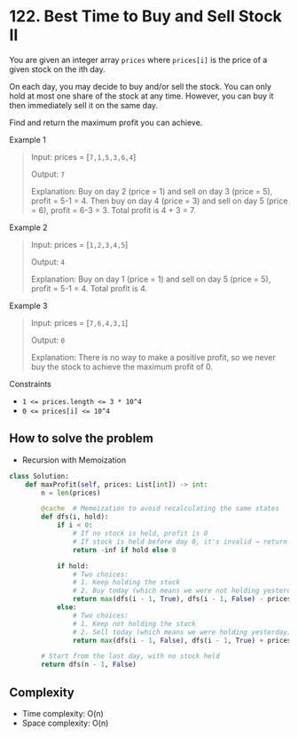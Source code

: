 # 122. Best Time to Buy and Sell Stock II
<Badge type="warning" text="Medium" />[<Badge type="info" text="LeetCode" />](https://leetcode.com/problems/best-time-to-buy-and-sell-stock-ii/)

You are given an integer array `prices` where `prices[i]` is the price of a given stock on the ith day.

On each day, you may decide to buy and/or sell the stock. You can only hold at most one share of the stock at any time. However, you can buy it then immediately sell it on the same day.

Find and return the maximum profit you can achieve.

Example 1
> Input: prices = [`7,1,5,3,6,4`]
>
> Output: `7`
>
> Explanation: Buy on day 2 (price = 1) and sell on day 3 (price = 5), profit = 5-1 = 4.
> Then buy on day 4 (price = 3) and sell on day 5 (price = 6), profit = 6-3 = 3.
> Total profit is 4 + 3 = 7.

Example 2
> Input: prices = [`1,2,3,4,5`]
>
> Output: `4`
>
> Explanation: Buy on day 1 (price = 1) and sell on day 5 (price = 5), profit = 5-1 = 4.
> Total profit is 4.

Example 3
> Input: prices = [`7,6,4,3,1`]
>
> Output: `0`
>
> Explanation: There is no way to make a positive profit, so we never buy the stock to achieve the maximum profit of 0.

Constraints
- `1 <= prices.length <= 3 * 10^4`
- `0 <= prices[i] <= 10^4`

## How to solve the problem

- Recursion with Memoization

```python
class Solution:
    def maxProfit(self, prices: List[int]) -> int:
        n = len(prices)

        @cache  # Memoization to avoid recalculating the same states
        def dfs(i, hold):
            if i < 0:
                # If no stock is held, profit is 0
                # If stock is held before day 0, it's invalid → return negative infinity
                return -inf if hold else 0

            if hold:
                # Two choices:
                # 1. Keep holding the stock
                # 2. Buy today (which means we were not holding yesterday)
                return max(dfs(i - 1, True), dfs(i - 1, False) - prices[i])
            else:
                # Two choices:
                # 1. Keep not holding the stock
                # 2. Sell today (which means we were holding yesterday)
                return max(dfs(i - 1, False), dfs(i - 1, True) + prices[i])

        # Start from the last day, with no stock held
        return dfs(n - 1, False)
```

## Complexity
- Time complexity: O(n) 
- Space complexity: O(n)


